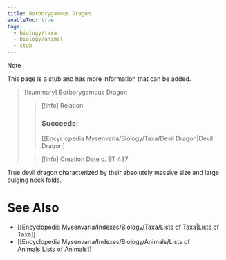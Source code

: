 ```yaml
---
title: Borborygamous Dragon
enableToc: true
tags:
  - biology/taxa
  - biology/animal
  - stub
---
```


> [!note]
> This page is a stub and has more information that can be added.

> [!summary] Borborygamous Dragon
> > [!info] Relation
> > ### Succeeds:
> > [[Encyclopedia Mysenvaria/Biology/Taxa/Devil Dragon|Devil Dragon]
>
> > [!info] Creation Date
> > c. BT 437

True devil dragon characterized by their absolutely massive size and large bulging neck folds.

# See Also
- [[Encyclopedia Mysenvaria/Indexes/Biology/Taxa/Lists of Taxa|Lists of Taxa]]
- [[Encyclopedia Mysenvaria/Indexes/Biology/Animals/Lists of Animals|Lists of Animals]]
